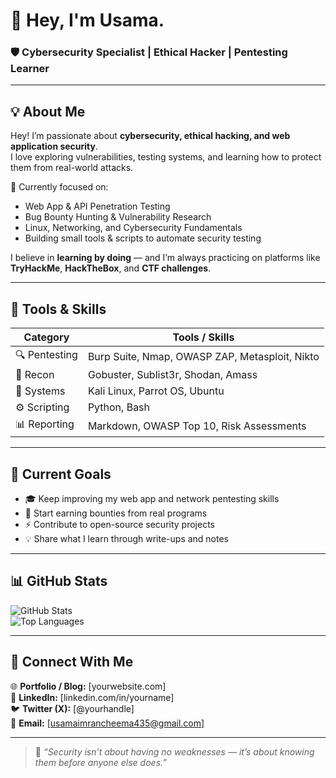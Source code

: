 # 👋 Hey, I'm Usama.  
### 🛡️ Cybersecurity Specialist | Ethical Hacker | Pentesting Learner  

---

## 💡 About Me  

Hey! I’m passionate about **cybersecurity, ethical hacking, and web application security**.  
I love exploring vulnerabilities, testing systems, and learning how to protect them from real-world attacks.  

🔭 Currently focused on:  
- Web App & API Penetration Testing  
- Bug Bounty Hunting & Vulnerability Research  
- Linux, Networking, and Cybersecurity Fundamentals  
- Building small tools & scripts to automate security testing  

I believe in **learning by doing** — and I’m always practicing on platforms like **TryHackMe**, **HackTheBox**, and **CTF challenges**.  

---

## 🧰 Tools & Skills  

| Category | Tools / Skills |
|-----------|----------------|
| 🔍 Pentesting | Burp Suite, Nmap, OWASP ZAP, Metasploit, Nikto |
| 🧱 Recon | Gobuster, Sublist3r, Shodan, Amass |
| 🐧 Systems | Kali Linux, Parrot OS, Ubuntu |
| ⚙️ Scripting | Python, Bash |
| 📊 Reporting | Markdown, OWASP Top 10, Risk Assessments |

---

## 🎯 Current Goals  

- 🎓 Keep improving my web app and network pentesting skills  
- 🐞 Start earning bounties from real programs  
- ⚡ Contribute to open-source security projects  
- 💡 Share what I learn through write-ups and notes  

---

## 📊 GitHub Stats  

![GitHub Stats](https://github-readme-stats.vercel.app/api?username=YOURUSERNAME&show_icons=true&theme=tokyonight)  
![Top Languages](https://github-readme-stats.vercel.app/api/top-langs/?username=YOURUSERNAME&layout=compact&theme=tokyonight)

---

## 🤝 Connect With Me  

🌐 **Portfolio / Blog:** [yourwebsite.com]  
💼 **LinkedIn:** [linkedin.com/in/yourname]  
🐦 **Twitter (X):** [@yourhandle]  
💌 **Email:** [usamaimrancheema435@gmail.com]  

---

> 💬 *“Security isn’t about having no weaknesses — it’s about knowing them before anyone else does.”*    
